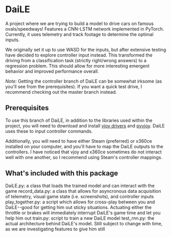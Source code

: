 # DaiLE

A project where we are trying to build a model to drive cars on famous ovals/speedways! Features a CNN-LSTM network implemented in PyTorch. Currently, it uses telemetry and track footage to determine the optimal inputs.

We originally set it up to use WASD for the inputs, but after extensive testing have decided to explore controller input instead. This transformed the driving from a classification task (strictly right/wrong answers) to a regression problem. This should allow for more interesting emergent behavior and improved performance overall.

*Note:* Getting the controller branch of DaiLE can be somewhat irksome (as you'll see from the prerequisites). If you want a quick test drive, I recommend checking out the master branch instead.

## Prerequisites

To use this branch of DaiLE, in addition to the libraries used within the project, you will need to download and install [vjoy drivers](http://vjoystick.sourceforge.net/site/index.php/download-a-install/download) and [pyvjoy](https://github.com/tidzo/pyvjoy). DaiLE uses these to input controller commands.

Additionally, you will need to have either Steam (preferred) or x360ce installed on your computer, and you'll have to map the DaiLE outputs to the controllers. I have noticed that vjoy and x360ce sometimes do not interact well with one another, so I recommend using Steam's controller mappings.

## What's included with this package

DaiLE.py: a class that loads the trained model and can interact with the game
record_data.py: a class that allows for asyncronous data acquisition of telemetry, visual game state (i.e. screenshots), and controller inputs
play_together.py: a script which allows for cross-play between you and DaiLE--good for getting him out sticky situations. Actuating either the throttle or brakes will immediately interrupt DaiLE's game time and let you help him out
train.py: script to train a new DaiLE model
test_rnn.py: the actual architecture behind DaiLE's model. Still subject to change with time, as we are investigating features to give him still


